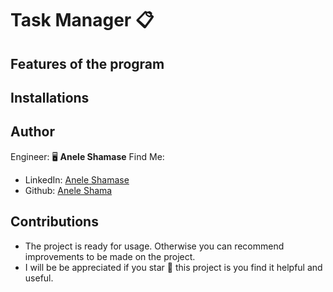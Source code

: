 # Task Manager 📋

## Features of the program

## Installations

## Author
Engineer:  🖥 **Anele Shamase**
Find Me:
* LinkedIn: [Anele Shamase](https://www.linkedin.com/in/anele-shamase-133a73228/)
* Github: [Anele Shama](https://github.com/AneleShama)

## Contributions
* The project is ready for usage. Otherwise you can recommend improvements to be made on the project.
* I will be be appreciated if you star 🌟 this project is you find it helpful and useful.
